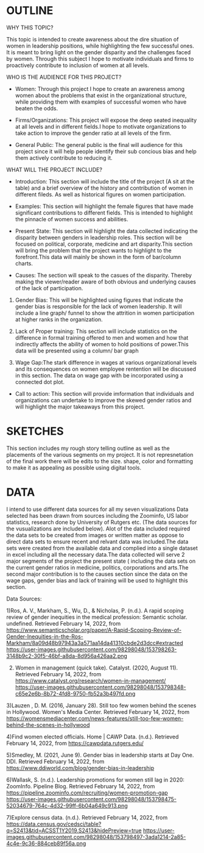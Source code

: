 # OUTLINE #

WHY THIS TOPIC?

This topic is intended to create awareness about the dire situation of women in leadership positions, while highlighting the few successful ones. It is meant to bring light on the
gender disparity and the challenges faced by women. Through this subject I hope to motivate individuals and firms to proactively contribute to inclusion of women at all levels.

WHO IS THE AUDIENCE FOR THIS PROJECT?

- Women: Through this project I hope to create an awareness among women about the problems that exist in the organizational structure, while providing them with examples of successful women who have beaten the odds.

- Firms/Organizations: This project will expose the deep seated inequality at all levels and in different fields.I hope to motivate organizations to take action to improve the gender ratio at all levels of the firm.

- General Public: The general public is the final will audience for this project since it will help people identify their sub concious bias and help them actively contribute to reducing it.

WHAT WILL THE PROJECT INCLUDE?

- Introduction: This section will include the title of the project (A sit at the table) and a brief overview of the history and contribution of women in different fileds. As well as historical figures on women participation.

- Examples: This section will highlight the female figures that have made significant contributions to different fields. This is intended to highlight the pinnacle of women success and abilities.

- Present State: This section will highlight the data collected indicating the disparity between genders in leadership roles. This section will be focused on political, corporate, medicine and art disparity.This section will bring the problem that the project wants to highlight to the forefront.This data will mainly be shown in the form of bar/column charts.

- Causes: The section will speak to the casues of the disparity. Thereby making the viewer/reader aware of both obvious and underlying causes of the lack of participation. 

1) Gender Bias: This will be highlighted using figures that indicate the gender bias is responsible for the lack of women leadership. It will include a line graph/ funnel to show the attrition in women participation at higher ranks in the organization.
 
2) Lack of Proper training: This section will include statistics on the difference in formal training offered to men and women and how that indirectly affects the ability of women to hold positions of power.This data will be presented using a column/ bar graph

3) Wage Gap:The stark difference in wages at various organizational levels and its consequences on women employee rentention will be discussed in this section. The data on wage gap with be incorporated using a connected dot plot.

- Call to action: This section will provide imformation that individuals and organizations can undertake to improve the skewed gender ratios and will highlight the major takeaways from this project.

# SKETCHES #

This section includes my rough story telling outline as well as the placements of the various segments on my project. It is not represnetation of the final work there will be edits to the size. shape, color and formatting to make it as appealing as possible using digital tools.


# DATA #

I intend to use different data sources for all my seven visualizations Data selected has been drawn from sources including the Zoominfo, US labor statistics, research done by University of Rutgers etc. (The data sources for the vusualizations are included below). Alot of the data included required the data sets to be created from images or written matter as oppose to direct data sets to ensure recent and relvant data was included.The data sets were created from the available data and complied into a single dataset in excel including all the necessary data.The data collected will serve 2 major segments of the project the present state ( including the data sets on the current gender ratios in medicine, politics, corporations and arts.The second major contribution is to the causes section since the data on the wage gaps, gender bias and lack of training will be used to highlight this section.

Data Sources:

1)Ros, A. V., Markham, S., Wu, D., & Nicholas, P. (n.d.). A rapid scoping review of gender inequities in the medical profession: Semantic scholar. undefined. Retrieved February 14, 2022, from https://www.semanticscholar.org/paper/A-Rapid-Scoping-Review-of-Gender-Inequities-in-the-Ros-Markham/8a09d48b97943a3a571aa14da41310cbde2d3dcc#extracted
https://user-images.githubusercontent.com/98298048/153798263-3148b9c2-30f5-46bf-a8da-8d956a426aa2.png

2) Women in management (quick take). Catalyst. (2020, August 11). Retrieved February 14, 2022, from https://www.catalyst.org/research/women-in-management/
https://user-images.githubusercontent.com/98298048/153798348-c65e2e6b-8b72-4fd8-9750-fb52a3b497fd.png

3)Lauzen  , D. M. (2016, January 28). Still too few women behind the scenes in Hollywood. Women's Media Center. Retrieved February 14, 2022, from https://womensmediacenter.com/news-features/still-too-few-women-behind-the-scenes-in-hollywood 

4)Find women elected officials. Home | CAWP Data. (n.d.). Retrieved February 14, 2022, from https://cawpdata.rutgers.edu/

5)Smedley, M. (2021, June 9). Gender bias in leadership starts at Day One. DDI. Retrieved February 14, 2022, from https://www.ddiworld.com/blog/gender-bias-in-leadership 

6)Wallask, S. (n.d.). Leadership promotions for women still lag in 2020: ZoomInfo. Pipeline Blog. Retrieved February 14, 2022, from https://pipeline.zoominfo.com/recruiting/women-promotion-gap
https://user-images.githubusercontent.com/98298048/153798475-52034679-764c-4d32-99ff-6b04a649c913.png

7)Explore census data. (n.d.). Retrieved February 14, 2022, from https://data.census.gov/cedsci/table?q=S2413&tid=ACSST1Y2019.S2413&hidePreview=true
https://user-images.githubusercontent.com/98298048/153798497-3ada1214-2a85-4c4e-9c36-884ceb89f56a.png





